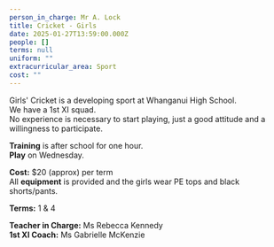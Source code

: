 ```yaml
---
person_in_charge: Mr A. Lock
title: Cricket - Girls
date: 2025-01-27T13:59:00.000Z
people: []
terms: null
uniform: ""
extracurricular_area: Sport
cost: ""
---
```

  
Girls' Cricket is a developing sport at Whanganui High School.  
We have a 1st XI squad.  
No experience is necessary to start playing, just a good attitude and a willingness to participate.

**Training** is after school for one hour.  
**Play** on Wednesday.  

**Cost:** $20 (approx) per term  
All **equipment** is provided and the girls wear PE tops and black shorts/pants.  

**Terms:** 1 & 4

**Teacher in Charge:**  Ms Rebecca Kennedy  
**1st XI Coach:** Ms Gabrielle McKenzie

